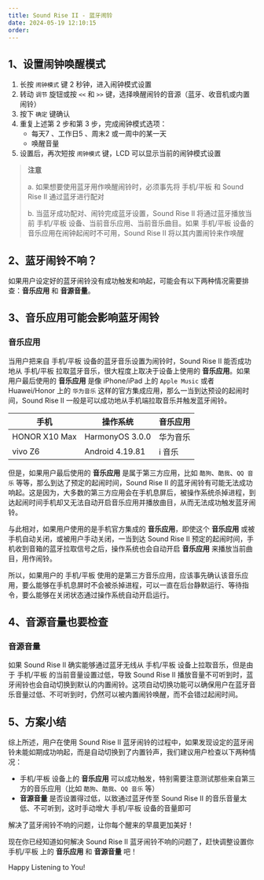 ```yaml
---
title: Sound Rise II - 蓝牙闹铃
date: 2024-05-19 12:10:15
order: 
---
```


## 1、设置闹钟唤醒模式

1. 长按 `闹钟模式` 键 2 秒钟，进入闹钟模式设置
2. 转动 `调节` 旋钮或按 `<<` 和 `>>` 键，选择唤醒闹铃的音源（蓝牙、收音机或内置闹铃）
3. 按下 `确定` 键确认
4. 重复上述第 2 步和第 3 步，完成闹钟模式选项：
   - 每天<font title="gray">7</font> 、工作日<font title="gray">5</font> 、周末<font title="gray">2</font> 或一周中的某一天
   - 唤醒音量
5. 设置后，再次短按 `闹钟模式` 键，LCD 可以显示当前的闹钟模式设置

> **注意**
> 
> a. 如果想要使用蓝牙用作唤醒闹铃时，必须事先将 手机/平板 和 Sound Rise II 通过蓝牙进行配对
> 
> b. 当蓝牙成功配对、闹铃完成蓝牙设置，Sound Rise II 将通过蓝牙播放当前 手机/平板 设备、当前音乐应用、当前音乐曲目。如果 手机/平板 设备的音乐应用在闹钟起闹时不可用，Sound Rise II 将以其内置闹铃来作唤醒

## 2、蓝牙闹铃不响？

如果用户设定好的蓝牙闹铃没有成功触发和响起，可能会有以下两种情况需要排查：**音乐应用** 和 **音源音量**。

<div style="page-break-after:always"></div>

## 3、音乐应用可能会影响蓝牙闹铃

### 音乐应用

当用户把来自 手机/平板 设备的蓝牙音乐设置为闹铃时，Sound Rise II 能否成功地从 手机/平板 拉取蓝牙音乐，很大程度上取决于设备上使用的 **音乐应用**。如果用户最后使用的 **音乐应用** 是像 iPhone/iPad 上的 `Apple Music` 或者 Huawei/Honor 上的 `华为音乐` 这样的官方集成应用，那么一当到达预设的起闹时间，Sound Rise II 一般是可以成功地从手机端拉取音乐并触发蓝牙闹铃。

| 手机          | 操作系统        | 音乐应用 |
| ------------- | --------------- | -------- |
| HONOR X10 Max | HarmonyOS 3.0.0 | 华为音乐 |
| vivo Z6       | Android 4.19.81 | i 音乐   |

但是，如果用户最后使用的 **音乐应用** 是属于第三方应用，比如 `酷狗`、`酷我`、`QQ 音乐` 等等，那么到达了预定的起闹时间，Sound Rise II 的蓝牙闹铃有可能无法成功响起。这是因为，大多数的第三方应用会在手机息屏后，被操作系统杀掉进程，到达起闹时间手机却又无法自动开启音乐应用并播放曲目，从而无法成功触发蓝牙闹铃。

与此相对，如果用户使用的是手机官方集成的 **音乐应用**，即使这个 **音乐应用** 或被手机自动关闭，或被用户手动关闭，一当到达 Sound Rise II 预定的起闹时间，手机收到音箱的蓝牙拉取信号之后，操作系统也会自动开启 **音乐应用** 来播放当前曲目，用作闹铃。

所以，如果用户的 手机/平板 使用的是第三方音乐应用，应该事先确认该音乐应用，要么能够在手机息屏时不会被杀掉进程，可以一直在后台静默运行、等待指令，要么能够在关闭状态通过操作系统自动开启运行。

<div style="page-break-after:always"></div>

## 4、音源音量也要检查

### 音源音量

如果 Sound Rise II 确实能够通过蓝牙无线从 手机/平板 设备上拉取音乐，但是由于 手机/平板 的当前音量设置过低，导致 Sound Rise II 播放音量不可听到时，蓝牙闹铃也会自动切换到默认的内置闹铃。这项自动切换功能可以确保用户在蓝牙音乐音量过低、不可听到时，仍然可以被内置闹铃唤醒，而不会错过起闹时间。

## 5、方案小结

综上所述，用户在使用 Sound Rise II 蓝牙闹铃的过程中，如果发现设定的蓝牙闹铃未能如期成功响起，而是自动切换到了内置铃声，我们建议用户检查以下两种情况：

- 手机/平板 设备上的 **音乐应用** 可以成功触发，特别需要注意测试那些来自第三方的音乐应用（比如 `酷狗`、`酷我`、`QQ 音乐` 等）
- **音源音量** 是否设置得过低，以致通过蓝牙传至 Sound Rise II 的音乐音量太低、不可听到，这时手动增大 手机/平板 设备的音量即可

解决了蓝牙闹铃不响的问题，让你每个醒来的早晨更加美好！

现在你已经知道如何解决 Sound Rise II 蓝牙闹铃不响的问题了，赶快调整设置你 手机/平板 上的 **音乐应用** 和 **音源音量** 吧！

Happy Listening to You!

<div style="page-break-after:always"></div>
